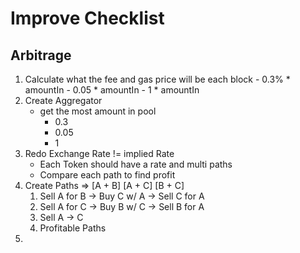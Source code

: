 # Improve Checklist

## Arbitrage
1. Calculate what the fee and gas price will be each block
         - 0.3% * amountIn
        - 0.05 * amountIn
        - 1 * amountIn
2. Create Aggregator
    - get the most amount in pool
        - 0.3
        - 0.05
        - 1
3. Redo Exchange Rate != implied Rate
    - Each Token should have a rate and multi paths
    - Compare each path to find profit
4. Create Paths => [A + B] [A + C] [B + C]
    1. Sell A for B -> Buy C w/ A -> Sell C for A
    2. Sell A for C -> Buy B w/ C -> Sell B for A
    3. Sell A -> C
    4. Profitable Paths
5. 